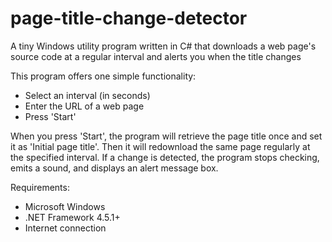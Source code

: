 # page-title-change-detector
A tiny Windows utility program written in C# that downloads a web page's source code at a regular interval and alerts you when the title changes

This program offers one simple functionality:
* Select an interval (in seconds)
* Enter the URL of a web page
* Press 'Start'

When you press 'Start', the program will retrieve the page title once and set it as 'Initial page title'.
Then it will redownload the same page regularly at the specified interval.
If a change is detected, the program stops checking, emits a sound, and displays an alert message box.

Requirements:
* Microsoft Windows
* .NET Framework 4.5.1+
* Internet connection
